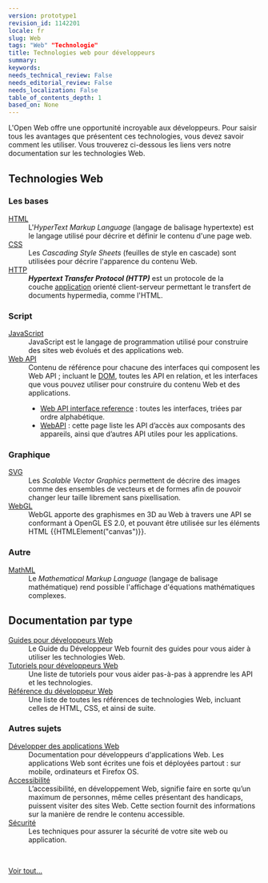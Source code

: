 ```yaml
---
version: prototype1
revision_id: 1142201
locale: fr
slug: Web
tags: "Web" "Technologie"
title: Technologies web pour développeurs
summary: 
keywords: 
needs_technical_review: False
needs_editorial_review: False
needs_localization: False
table_of_contents_depth: 1
based_on: None
---
```

<p>L'Open Web offre une opportunité incroyable aux développeurs. Pour saisir tous les avantages que présentent ces technologies, vous devez savoir comment les utiliser. Vous trouverez ci-dessous les liens vers notre documentation sur les technologies Web.</p>

<div class="row topicpage-table">
<div class="section">
<h2 class="Documentation" id="Docs_for_add-on_developers" name="Docs_for_add-on_developers">Technologies Web</h2>

<h3 id="Les_bases">Les bases</h3>

<dl>
 <dt><a href="/fr/docs/Web/HTML">HTML</a></dt>
 <dd>L'<em>HyperText Markup Language</em> (langage de balisage hypertexte) est le langage utilisé pour décrire et définir le contenu d'une page web.</dd>
 <dt><a href="/fr/docs/Web/CSS">CSS</a></dt>
 <dd>Les <em>Cascading Style Sheets</em> (feuilles de style en cascade) sont utilisées pour décrire l'apparence du contenu Web.</dd>
 <dt><a href="/fr/docs/Web/HTTP">HTTP</a></dt>
 <dd><strong><dfn>Hypertext Transfer Protocol (HTTP)</dfn></strong>&nbsp;est un protocole de la couche&nbsp;<a href="https://fr.wikipedia.org/wiki/Couche_application">application</a>&nbsp;orienté client-serveur permettant le transfert de documents&nbsp;hypermedia, comme l'HTML.</dd>
</dl>

<h3 id="Script">Script</h3>

<dl>
 <dt><a href="/fr/docs/Web/JavaScript">JavaScript</a></dt>
 <dd>JavaScript est le langage de programmation utilisé pour construire des sites web évolués et des applications web.</dd>
 <dt><a href="/fr/docs/Web/API">Web API</a></dt>
 <dd>Contenu de référence pour chacune des interfaces qui composent les Web API ; incluant le <a href="/fr/docs/DOM">DOM</a>, toutes les API en relation, et les interfaces que vous pouvez utiliser pour construire du contenu Web et des applications.
 <ul>
  <li><a href="/fr/docs/Web/API" title="/en-US/docs/Web/API">Web API interface reference</a> : toutes les interfaces, triées par ordre alphabétique.</li>
  <li><a href="/fr/docs/WebAPI">WebAPI</a> : cette page liste les API d’accès aux composants des appareils, ainsi que d’autres API utiles pour les applications.</li>
 </ul>
 </dd>
</dl>

<h3 id="Graphique">Graphique</h3>

<dl>
 <dt><a href="/fr/docs/Web/SVG">SVG</a></dt>
 <dd>Les <em>Scalable Vector Graphics</em> permettent de décrire des images comme des ensembles de vecteurs et de formes afin de pouvoir changer leur taille librement sans pixellisation.</dd>
 <dt><a href="/fr/docs/Web/WebGL">WebGL</a></dt>
 <dd>WebGL apporte des graphismes en 3D au Web à travers une API se conformant à OpenGL ES 2.0, et pouvant être utilisée sur les éléments HTML {{HTMLElement("canvas")}}.</dd>
</dl>

<h3 id="Autre">Autre</h3>

<dl>
 <dt><a href="/fr/docs/Web/MathML">MathML</a></dt>
 <dd>Le <em>Mathematical Markup Language</em> (langage de balisage mathématique) rend possible l'affichage d'équations mathématiques complexes.</dd>
</dl>
</div>

<div class="section">
<h2 class="Documentation" id="Documentation_par_type">Documentation par type</h2>

<dl>
 <dt><a href="/fr/docs/Web/Guide">Guides pour développeurs Web</a></dt>
 <dd>Le Guide du Développeur Web fournit des guides pour vous aider à utiliser les technologies Web.</dd>
 <dt><a href="/fr/docs/Web/Tutoriels">Tutoriels pour développeurs Web</a></dt>
 <dd>Une liste de tutoriels pour vous aider pas-à-pas à apprendre les API et les technologies.</dd>
 <dt><a href="/fr/docs/Web/Référence">Référence du développeur Web</a></dt>
 <dd>Une liste de toutes les références de technologies Web, incluant celles de HTML, CSS, et ainsi de suite.</dd>
</dl>

<h3 id="Autres_sujets">Autres sujets</h3>

<dl>
 <dt><a href="/fr/docs/Applications">Développer des applications Web</a></dt>
 <dd>Documentation pour développeurs d'applications Web. Les applications Web sont écrites une fois et déployées partout : sur mobile, ordinateurs et Firefox OS.</dd>
 <dt><a href="/fr/docs/Accessibilité">Accessibilité</a></dt>
 <dd>L’accessibilité, en développement Web, signifie faire en sorte qu’un maximum de personnes, même celles présentant des handicaps, puissent visiter des sites Web. Cette section fournit des informations sur la manière de rendre le contenu accessible.</dd>
 <dt><a href="/fr/docs/Web/Security">Sécurité</a></dt>
 <dd>Les techniques pour assurer la sécurité de votre site web ou application.</dd>
</dl>

<dl>
 <dt>&nbsp;</dt>
</dl>

<p><span class="alllinks"><a href="/fr/docs/tag/Web">Voir tout…</a></span></p>
</div>
</div>

<p>&nbsp;</p>

